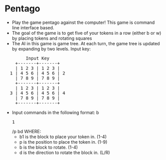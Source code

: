 # Pentago
- Play the game pentago against the computer! This game is command line interface based.
- The goal of the game is to get five of your tokens in a row (either b or w) by placing tokens and rotating squares
- The AI in this game is game tree. At each turn, the game tree is updated by expanding by two levels. 
Input key:
<pre>
        Input Key     
    +-------+-------+ 
    | 1 2 3 | 1 2 3 | 
  1 | 4 5 6 | 4 5 6 | 2
    | 7 8 9 | 7 8 9 | 
    +-------+-------+ 
    | 1 2 3 | 1 2 3 | 
  3 | 4 5 6 | 4 5 6 | 4
    | 7 8 9 | 7 8 9 | 
    +-------+-------+ 
</pre>

- Input commands in the following format: b<pre>1</pre>/p bd WHERE:
  - b1 is the block to place your token in. (1-4)
  - p is the position to place the token in. (1-9)
  - b is the block to rotate. (1-4)
  - d is the direction to rotate the block in. (L/R)
